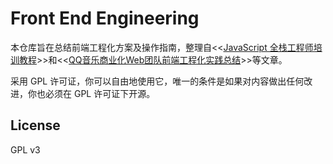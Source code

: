 # Front End Engineering

本仓库旨在总结前端工程化方案及操作指南，整理自<<[JavaScript 全栈工程师培训教程](http://www.ruanyifeng.com/blog/2016/11/javascript.html)>>和<<[QQ音乐商业化Web团队前端工程化实践总结](https://cloud.tencent.com/developer/article/1500013)>>等文章。

采用 GPL 许可证，你可以自由地使用它，唯一的条件是如果对内容做出任何改进，你也必须在 GPL 许可证下开源。


## License

GPL v3